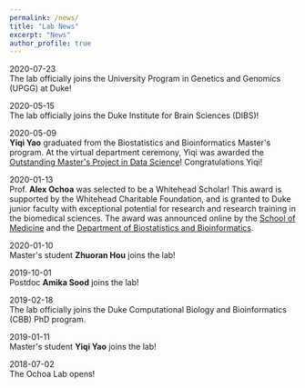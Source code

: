 ```yaml
---
permalink: /news/
title: "Lab News"
excerpt: "News"
author_profile: true
---
```


2020-07-23<br />
The lab officially joins the University Program in Genetics and Genomics (UPGG) at Duke!

2020-05-15<br />
The lab officially joins the Duke Institute for Brain Sciences (DIBS)!

2020-05-09<br />
**Yiqi Yao** graduated from the Biostatistics and Bioinformatics Master's program.
At the virtual department ceremony, Yiqi was awarded the [Outstanding Master's Project in Data Science](https://biostat.duke.edu/news/class-2020)!
Congratulations Yiqi!

2020-01-13<br />
Prof. **Alex Ochoa** was selected to be a Whitehead Scholar!
This award is supported by the Whitehead Charitable Foundation, and is granted to Duke junior faculty with exceptional potential for research and research training in the biomedical sciences.
The award was announced online by the 
[School of Medicine](https://medschool.duke.edu/about-us/news-and-communications/med-school-blog/school-medicine-celebrates-2020-faculty-award-recipients)
and the
[Department of Biostatistics and Bioinformatics](https://biostat.duke.edu/news/faculty-jessilyn-dunn-and-alejandro-ochoa-chosen-whitehead-scholars-program).

2020-01-10<br />
Master's student **Zhuoran Hou** joins the lab!

2019-10-01<br />
Postdoc **Amika Sood** joins the lab!

2019-02-18<br />
The lab officially joins the Duke Computational Biology and Bioinformatics (CBB) PhD program.

2019-01-11<br />
Master's student **Yiqi Yao** joins the lab!

2018-07-02<br />
The Ochoa Lab opens!
